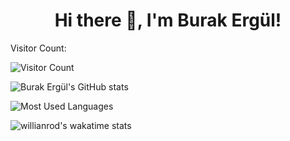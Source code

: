 <h1 align="center">Hi there 👋, I'm Burak Ergül!</h1>

Visitor Count:


![Visitor Count](https://profile-counter.glitch.me/ergulburak/count.svg)


![Burak Ergül's GitHub stats](https://github-readme-stats.vercel.app/api?username=ergulburak&show_icons=true&theme=github_dark)

![Most Used Languages](https://github-readme-stats.vercel.app/api/top-langs/?username=ergulburak&layout=compact&theme=github_dark)

![willianrod's wakatime stats](https://github-readme-stats.vercel.app/api/wakatime?username=ergulburak)

<!--
**msoygen/msoygen** is a ✨ _special_ ✨ repository because its `README.md` (this file) appears on your GitHub profile.

Here are some ideas to get you started:

- 🔭 I’m currently working on ...
- 🌱 I’m currently learning ...
- 👯 I’m looking to collaborate on ...
- 🤔 I’m looking for help with ...
- 💬 Ask me about ...
- 📫 How to reach me: ...
- 😄 Pronouns: ...
- ⚡ Fun fact: ...
-->
